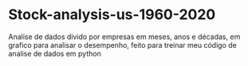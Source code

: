 # Stock-analysis-us-1960-2020
Analise de dados divido por empresas em meses, anos e décadas, em grafico para analisar o desempenho, feito para treinar meu código de analise de dados em python
